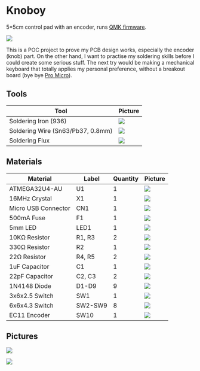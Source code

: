 # Knoboy

5\*5cm control pad with an encoder, runs [QMK firmware](https://github.com/myst729/qmk_firmware/tree/master/keyboards/dg/knoboy).

![](images/knoboy.gif)

This is a POC project to prove my PCB design works, especially the encoder (knob) part. On the other hand, I want to practise my soldering skills before I could create some serious stuff. The next try would be making a mechanical keyboard that totally applies my personal preference, without a breakout board (bye bye [Pro Micro](https://github.com/sparkfun/Pro_Micro)).


## Tools

| Tool                              | Picture                    |
| --------------------------------- | -------------------------- |
| Soldering Iron (936)              | ![](images/tools/iron.jpg) |
| Soldering Wire (Sn63/Pb37, 0.8mm) | ![](images/tools/wire.jpg) |
| Soldering Flux                    | ![](images/tools/flux.jpg) |


## Materials

| Material            | Label                                  | Quantity | Picture                                  |
| ------------------- | -------------------------------------- | -------- | ---------------------------------------- |
| ATMEGA32U4-AU       | U1                                     | 1        | ![](images/materials/atmega32u4-au.jpg)  |
| 16MHz Crystal       | X1                                     | 1        | ![](images/materials/crystal-16mhz.jpg)  |
| Micro USB Connector | CN1                                    | 1        | ![](images/materials/micro-usb.jpg)      |
| 500mA Fuse          | F1                                     | 1        | ![](images/materials/fuse-500ma.jpg)     |
| 5mm LED             | LED1                                   | 1        | ![](images/materials/led-5mm.jpg)        |
| 10KΩ Resistor       | R1, R3                                 | 2        | ![](images/materials/resisitor-10k.jpg)  |
| 330Ω Resistor       | R2                                     | 1        | ![](images/materials/resisitor-330.jpg)  |
| 22Ω Resistor        | R4, R5                                 | 2        | ![](images/materials/resisitor-22.jpg)   |
| 1uF Capacitor       | C1                                     | 1        | ![](images/materials/capacitor-1uf.jpg)  |
| 22pF Capacitor      | C2, C3                                 | 2        | ![](images/materials/capacitor-22pf.jpg) |
| 1N4148 Diode        | D1-D9                                  | 9        | ![](images/materials/diode-1n4148.jpg)   |
| 3x6x2.5 Switch      | SW1                                    | 1        | ![](images/materials/switch-3x6x2.5.jpg) |
| 6x6x4.3 Switch      | SW2-SW9                                | 8        | ![](images/materials/switch-6x6x4.3.jpg) |
| EC11 Encoder        | SW10                                   | 1        | ![](images/materials/encoder-ec11.jpg)   |


## Pictures

![](images/preview.jpg)

![](images/finished.jpg)
